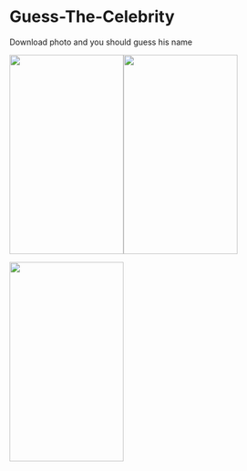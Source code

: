 # Guess-The-Celebrity
Download photo and you should guess his name


<img src="https://user-images.githubusercontent.com/15935347/55311925-8ec13400-5464-11e9-80a6-def44fc3a1b9.png"  width="200" height="350" /><img src="https://user-images.githubusercontent.com/15935347/55311926-8ec13400-5464-11e9-82f7-46059d1344e3.png"  width="200" height="350" />

<img src="https://user-images.githubusercontent.com/15935347/55311927-8f59ca80-5464-11e9-948c-06bba6c77a7a.png"  width="200" height="350" />
